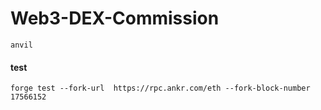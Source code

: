 # Web3-DEX-Commission


```
anvil
```


#### test

```
forge test --fork-url  https://rpc.ankr.com/eth --fork-block-number 17566152
```

